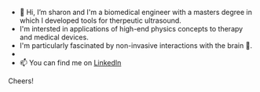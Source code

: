 - 👋 Hi, I’m sharon and I'm a biomedical engineer with a masters degree in which I developed tools for therpeutic ultrasound.
- I'm intersted in applications of high-end physics concepts to therapy and medical devices.
- I'm particularly fascinated by non-invasive interactions with the brain 🧠.
- 
- 📫 You can find me on [LinkedIn](https://www.linkedin.com/in/sharon-kz/)

Cheers! 


